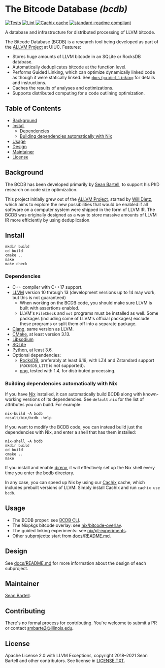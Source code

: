 # The Bitcode Database _(bcdb)_

[![Tests](https://github.com/yotann/bcdb-private/actions/workflows/tests.yml/badge.svg)](https://github.com/yotann/bcdb-private/actions/workflows/tests.yml)
[![Lint](https://github.com/yotann/bcdb-private/actions/workflows/lint.yml/badge.svg)](https://github.com/yotann/bcdb-private/actions/workflows/lint.yml)
[![Cachix cache](https://img.shields.io/badge/cachix-bcdb-blue.svg)](https://bcdb.cachix.org)
[![standard-readme compliant](https://img.shields.io/badge/readme%20style-standard-brightgreen.svg?style=flat-square)](https://github.com/RichardLitt/standard-readme)

A database and infrastructure for distributed processing of LLVM bitcode.

The Bitcode Database (BCDB) is a research tool being developed as part of the
[ALLVM Project](https://publish.illinois.edu/allvm-project/) at UIUC. Features:

- Stores huge amounts of LLVM bitcode in an SQLite or RocksDB database.
- Automatically deduplicates bitcode at the function level.
- Performs Guided Linking, which can optimize dynamically linked code as though
  it were statically linked. See [`docs/guided_linking`](docs/guided_linking/)
  for details and instructions.
- Caches the results of analyses and optimizations.
- Supports distributed computing for a code outlining optimization.

## Table of Contents

- [Background](#background)
- [Install](#install)
  - [Dependencies](#dependencies)
  - [Building dependencies automatically with Nix](#building-dependencies-automatically-with-nix)
- [Usage](#usage)
- [Design](#design)
- [Maintainer](#maintainer)
- [License](#license)

## Background

The BCDB has been developed primarily by [Sean Bartell](https://github.com/yotann),
to support his PhD research on code size optimization.

This project initially grew out of the [ALLVM
Project](https://publish.illinois.edu/allvm-project/), started by [Will
Dietz](https://wdtz.org/), which aims to explore the new possibilities that
would be enabled if all software on a computer system were shipped in the form
of LLVM IR.
The BCDB was originally designed as a way to store massive amounts of LLVM IR
more efficiently by using deduplication.

## Install

```shell
mkdir build
cd build
cmake ..
make
make check
```

### Dependencies

- C++ compiler with C++17 support.
- [LLVM](https://llvm.org/) version 10 through 13 (development versions up to
  14 may work, but this is not guaranteed)
  - When working on the BCDB code, you should make sure LLVM is built with
    assertions enabled.
  - LLVM's `FileCheck` and `not` programs must be installed as well. Some
    packages (including some of LLVM's official packages) exclude these
    programs or split them off into a separate package.
- [Clang](https://clang.llvm.org/), same version as LLVM.
- [CMake](https://cmake.org/), at least version 3.13.
- [Libsodium](https://libsodium.org/)
- [SQLite](https://sqlite.org/)
- [Python](https://www.python.org/), at least 3.6.
- Optional dependencies:
  - [RocksDB](https://rocksdb.org/), preferably at least 6.19, with LZ4 and
    Zstandard support (`ROCKSDB_LITE` is not supported).
  - [nng](https://github.com/nanomsg/nng), tested with 1.4, for distributed
    processing.

### Building dependencies automatically with Nix

If you have [Nix](https://nixos.org/guides/install-nix.html) installed, it can
automatically build BCDB along with known-working versions of its dependencies.
See `default.nix` for the list of attributes you can build. For example:

```shell
nix-build -A bcdb
result/bin/bcdb -help
```

If you want to modify the BCDB code, you can instead build just the
dependencies with Nix, and enter a shell that has them installed:

```shell
nix-shell -A bcdb
mkdir build
cd build
cmake ..
make
```

If you install and enable [direnv](https://direnv.net/), it will effectively
set up the Nix shell every time you enter the bcdb directory.

In any case, you can speed up Nix by using our [Cachix](https://cachix.org)
cache, which includes prebuilt versions of LLVM. Simply install Cachix and run
`cachix use bcdb`.

## Usage

- The BCDB proper: see [BCDB CLI](docs/bcdb/cli.md).
- The Nixpkgs bitcode overlay: see [nix/bitcode-overlay](nix/bitcode-overlay/).
- The guided linking experiments: see [nix/gl-experiments](nix/gl-experiments/).
- Other subprojects: start from [docs/README.md](docs/README.md).

## Design

See [docs/README.md](docs/README.md) for more information about the design of
each subproject.

## Maintainer

[Sean Bartell](https://github.com/yotann).

## Contributing

There's no formal process for contributing. You're welcome to submit a PR or
contact
[smbarte2@illinois.edu](mailto:smbarte2@illinois.edu?subject=Bitcode%20Database).

## License

Apache License 2.0 with LLVM Exceptions, copyright 2018–2021 Sean Bartell and
other contributors. See license in [LICENSE.TXT](LICENSE.TXT).
